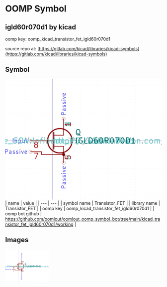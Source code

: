 # OOMP Symbol  
## igld60r070d1  by kicad  
  
oomp key: oomp_kicad_transistor_fet_igld60r070d1  
  
source repo at: [https://gitlab.com/kicad/libraries/kicad-symbols](https://gitlab.com/kicad/libraries/kicad-symbols)  
## Symbol  
  
[![working.png](working_600.png)](working.png)  
| name | value | 
| --- | --- | 
| symbol name | Transistor_FET | 
| library name | Transistor_FET | 
| oomp key | oomp_kicad_transistor_fet_igld60r070d1 | 
| oomp bot github | https://github.com/oomlout/oomlout_oomp_symbol_bot/tree/main/kicad_transistor_fet_igld60r070d1/working | 
## Images  
  
[![working.png](working_140.png)](working.png)  

